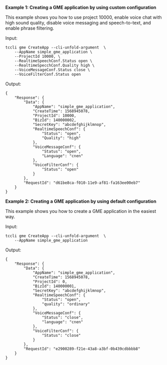 **Example 1: Creating a GME application by using custom configuration**

This example shows you how to use project 10000, enable voice chat with high sound quality, disable voice messaging and speech-to-text, and enable phrase filtering.

Input: 

```
tccli gme CreateApp --cli-unfold-argument  \
    --AppName simple_gme_application \
    --ProjectId 10000, \
    --RealtimeSpeechConf.Status open \
    --RealtimeSpecchConf.Quality high \
    --VoiceMessageConf.Status close \
    --VoiceFilterConf.Status open
```

Output: 
```
{
    "Response": {
        "Data": {
            "AppName": "simple_gme_application",
            "CreateTime": 1568945078,
            "ProjectId": 10000,
            "BizId": 140000002,
            "SecretKey": "abcdefghijklmnop",
            "RealtimeSpeechConf": {
                "Status": "open",
                "Quality": "high"
            },
            "VoiceMessageConf": {
                "Status": "open",
                "Language": "cnen"
            },
            "VoiceFilterConf": {
                "Status": "open"
            }
        },
        "RequestId": "d61be8ca-f010-11e9-af81-fa163ee00eb7"
    }
}
```

**Example 2: Creating a GME application by using default configuration**

This example shows you how to create a GME application in the easiest way.

Input: 

```
tccli gme CreateApp --cli-unfold-argument  \
    --AppName simple_gme_application
```

Output: 
```
{
    "Response": {
        "Data": {
            "AppName": "simple_gme_application",
            "CreateTime": 1568945078,
            "ProjectId": 0,
            "BizId": 140000001,
            "SecretKey": "abcdefghijklmnop",
            "RealtimeSpeechConf": {
                "Status": "open",
                "quality": "ordinary"
            },
            "VoiceMessageConf": {
                "Status": "close",
                "language": "cnen"
            },
            "VoiceFilterConf": {
                "Status": "close"
            }
        },
        "RequestId": "e2900289-f21e-43a8-a3bf-0b439cdbbbb8"
    }
}
```

